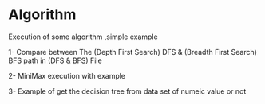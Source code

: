 # Algorithm
Execution of some algorithm ,simple example

1- Compare between The (Depth First Search) DFS & (Breadth First Search) BFS path in (DFS & BFS) File

2- MiniMax execution with example

3- Example of get the decision tree from data set of numeic value or not
